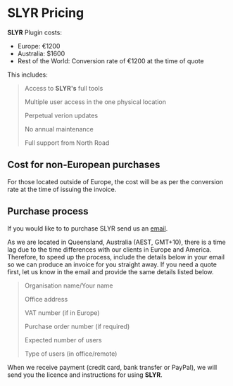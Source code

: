 # SLYR Pricing #
**SLYR** Plugin costs:
 - Europe: €1200
 - Australia: $1600
 - Rest of the World: Conversion rate of €1200 at the time of quote

This includes:
> Access to **SLYR's** full tools
> 
> Multiple user access in the one physical location
> 
> Perpetual verion updates
> 
> No annual maintenance
> 
> Full support from North Road

## Cost for non-European purchases ##
For those located outside of Europe, the cost will be as per the conversion rate at the time of issuing the invoice. 

## Purchase process ##
If you would like to to purchase SLYR send us an [email](mailto:info@north-road.com). 

As we are located in Queensland, Australia (AEST, GMT+10), there is a time lag due to the time differences with our clients in Europe and America. Therefore, to speed up the process, include the details below in your email so we can produce an invoice for you straight away. If you need a quote first, let us know in the email and provide the same details listed below.

> Organisation name/Your name
> 
> Office address
> 
> VAT number (if in Europe)
> 
> Purchase order number (if required)
> 
> Expected number of users
> 
> Type of users (in office/remote)

When we receive payment (credit card, bank transfer or PayPal), we will send you the licence and instructions for using **SLYR**.
